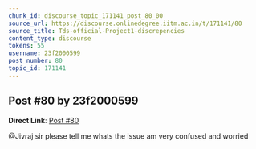```yaml
---
chunk_id: discourse_topic_171141_post_80_00
source_url: https://discourse.onlinedegree.iitm.ac.in/t/171141/80
source_title: Tds-official-Project1-discrepencies
content_type: discourse
tokens: 55
username: 23f2000599
post_number: 80
topic_id: 171141
---
```


## Post #80 by 23f2000599

**Direct Link**: [Post #80](https://discourse.onlinedegree.iitm.ac.in/t/171141/80)

@Jivraj sir please tell me whats the issue am very confused and worried
